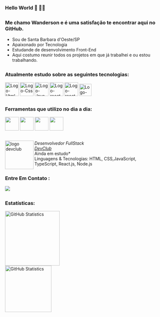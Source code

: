<h3>Hello World 👋 👨‍💻</h3>

##

<h3>Me chamo Wanderson e é uma satisfação te encontrar aqui no GitHub.</h3>

<ul>
  <li>Sou de Santa Barbara d'Oeste/SP</li>
  <li>Apaixonado por Tecnologia</li>
  <li>Estudande de desenvolvimento Front-End</li>
  <li>Aqui costumo reunir todos os projetos em que já trabalhei e ou estou trabalhando.</li>
</ul>

##

<h3>Atualmente estudo sobre as seguintes tecnologias:</h3>

<a href="https://developer.mozilla.org/pt-BR/docs/Web/HTML"><img width="45px" src="https://github.com/user-attachments/assets/9f3373bd-e314-4cbc-b93d-503f78bdafa9" alt="Logo-Html"></a>
<a href="https://developer.mozilla.org/pt-BR/docs/Web/CSS"><img width="45px" src="https://github.com/user-attachments/assets/495f83d8-6757-4b81-9eda-46a93e7fe533" alt="Logo-Css"></a>
<a href="https://developer.mozilla.org/pt-BR/docs/Web/JavaScript"><img width="45px" src="https://github.com/user-attachments/assets/c40c26e5-0a06-4a42-8bb6-d49c6f6677cb" alt="Logo-Java"></a>
<a href="https://pt-br.react.dev"><img width="45px" src="https://github.com/user-attachments/assets/c1493cbd-a0f0-40fa-a54d-3f63007a7691" alt="Logo-react"></a>
<a href="https://pt-br.react.dev"><img width="45px" src="https://github.com/user-attachments/assets/9955a23b-84f6-4fb8-bfdb-bb9eef165086" alt="Logo-react"></a>
<a href="https://pt-br.react.dev"><img width="40px" src="https://github.com/user-attachments/assets/2b8b7de2-4faa-442c-96ea-52800d39466f" alt="Logo-react"></a>

##

<h3>Ferramentas que utilizo no dia a dia:</h3>

<img width="45ps" src="https://github.com/user-attachments/assets/f23d8330-3a91-4eff-bad8-97fb91652f6b">
<img width="45ps" src="https://github.com/user-attachments/assets/70078832-53f6-4a3c-a633-78fefa79be05">
<img width="45ps" src="https://github.com/user-attachments/assets/91fe86a5-eb92-4728-b4b2-8e870dbab8de">
<img width="45ps" src="https://github.com/user-attachments/assets/207c6fe8-2904-4d09-842d-4c81aef658ce"> 

##

[<img align="left" height="94px" width="94px" alt="logo devclub" src="https://github.com/wandersonrodriguespro/portifolio/blob/main/projetos/img-readme/logo_devClub.jpeg"/>](https://rodolfomori.com.br/devclub/)
*Desenvolvedor FullStack* \
[*DevClub*](https://rodolfomori.com.br/devclub/) \
Ainda em estudo*\
Linguagens & Tecnologias: HTML, CSS,JavaScript, TypeScript, React.js, Node.js

##

<h3>Entre Em Contato :</h3>

<a href="mailto:rodrigueslucash58@gmail.com" target="_blank"><img src="https://img.shields.io/badge/Gmail-D14836?style=for-the-badge&logo=gmail&logoColor=white"/></a>



##

<h3>Estatísticas:</h3>

[<img height="180px" alt="GitHub Statistics" src="https://github-readme-stats.vercel.app/api/top-langs/?username=Lucas-henrique3001&layout=compact&langs_count=7&theme=radical"/>](https://github.com/)
<br>
[<img height="153px" alt="GitHub Statistics" src="http://github-readme-streak-stats.herokuapp.com/?user=Lucas-henrique3001&amp;theme=radical"/>](https://github.com/)











 



